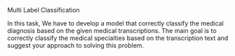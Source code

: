 Multi Label Classification

In this task, We  have to develop a model that correctly classify the medical diagnosis based on the given medical transcriptions. The main goal is to correctly classify the medical specialties based on the transcription text and suggest your approach to solving this problem. 
